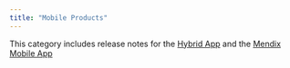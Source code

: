 ```yaml
---
title: "Mobile Products"
---
```


This category includes release notes for the [Hybrid App](hybrid-app) and the [Mendix Mobile App](mendix-mobile-app)
